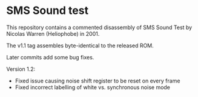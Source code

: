 SMS Sound test
==============

This repository contains a commented disassembly of SMS Sound Test by Nicolas Warren (Heliophobe) in 2001.

The v1.1 tag assembles byte-identical to the released ROM.

Later commits add some bug fixes.

Version 1.2:

- Fixed issue causing noise shift register to be reset on every frame
- Fixed incorrect labelling of white vs. synchronous noise mode
